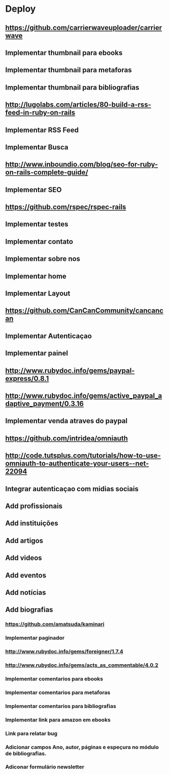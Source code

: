 # Deploy

## https://github.com/carrierwaveuploader/carrierwave
## Implementar thumbnail para ebooks
## Implementar thumbnail para metaforas
## Implementar thumbnail para bibliografias


## http://lugolabs.com/articles/80-build-a-rss-feed-in-ruby-on-rails
## Implementar RSS Feed 

## Implementar Busca

## http://www.inboundio.com/blog/seo-for-ruby-on-rails-complete-guide/
## Implementar SEO

## https://github.com/rspec/rspec-rails
## Implementar testes

## Implementar contato
## Implementar sobre nos
## Implementar home

## Implementar Layout

## https://github.com/CanCanCommunity/cancancan
## Implementar Autenticaçao
## Implementar painel

## http://www.rubydoc.info/gems/paypal-express/0.8.1
## http://www.rubydoc.info/gems/active_paypal_adaptive_payment/0.3.16
## Implementar venda atraves do paypal

## https://github.com/intridea/omniauth
## http://code.tutsplus.com/tutorials/how-to-use-omniauth-to-authenticate-your-users--net-22094
## Integrar autenticaçao com midias sociais

## Add profissionais
## Add instituições
## Add artigos
## Add videos
## Add eventos
## Add notícias
## Add biografias

### https://github.com/amatsuda/kaminari
### Implementar paginador

### http://www.rubydoc.info/gems/foreigner/1.7.4
### http://www.rubydoc.info/gems/acts_as_commentable/4.0.2
### Implementar comentarios para ebooks
### Implementar comentarios para metaforas
### Implementar comentarios para bibliografias

### Implementar link para amazon em ebooks

### Link para relatar bug

### Adicionar campos Ano, autor, páginas e espeçura no módulo de bibliografias.

### Adiconar formulário newsletter
